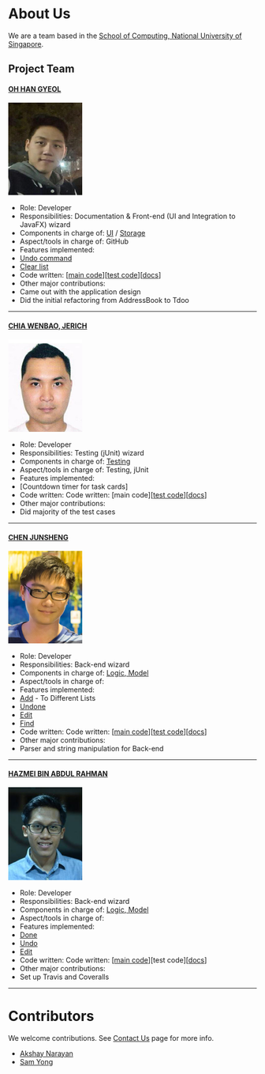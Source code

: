 # About Us

We are a team based in the [School of Computing, National University of Singapore](http://www.comp.nus.edu.sg).
<!-- @@author A0139920A -->
## Project Team

#### [OH HAN GYEOL](https://github.com/Leook0209)
<img src="images/han.jpg" width="150"><br>
* Role: Developer <br>
* Responsibilities: Documentation & Front-end (UI and Integration to JavaFX) wizard
* Components in charge of: [UI](DeveloperGuide.md#ui-component) / [Storage](DeveloperGuide.md#storage-component)
* Aspect/tools in charge of: GitHub
* Features implemented:  
 * [Undo command](UserGuide.md#undo)
 * [Clear list](UserGuide.md#clear)
* Code written: [[main code](main/A0144061U.md)][[test code](test/A0144061U.md)][[docs](docs/A0144061U.md)]
* Other major contributions:
 * Came out with the application design
 * Did the initial refactoring from AddressBook to Tdoo

-----

#### [CHIA WENBAO, JERICH](https://github.com/JerichChia) <br>
<img src="images/jerich.jpg" width="150"><br>
* Role: Developer <br>
* Responsibilities: Testing (jUnit) wizard
* Components in charge of: [Testing](DeveloperGuide.md#testing)
* Aspect/tools in charge of: Testing, jUnit
* Features implemented:  
 * [Countdown timer for task cards]
* Code written: Code written: [main code][[test code](test/A0132157M.md)][[docs](docs/A0132157M.md)]
* Other major contributions:
 * Did majority of the test cases


-----

#### [CHEN JUNSHENG](https://github.com/jsfr0st)
<img src="images/junsheng.jpg" width="150"><br>
* Role: Developer <br>
* Responsibilities: Back-end wizard
* Components in charge of: [Logic](DeveloperGuide.md#logic-component),[ Model](DeveloperGuide.md#model-component)
* Aspect/tools in charge of:
* Features implemented:  
 * [Add]() - To Different Lists
 * [Undone](UserGuide.md#undone)
 * [Edit](UserGuide.md#edit)
 * [Find](UserGuide.md#find)
* Code written: Code written: [[main code](main/A0139923X.md)][[test code](test/A0139923X.md)][[docs](docs/A0139923X.md)]
* Other major contributions:
 * Parser and string manipulation for Back-end


-----

#### [HAZMEI BIN ABDUL RAHMAN](https://github.com/hazmei)
<img src="images/hazmei.jpg" width="150"><br>
* Role: Developer <br>
* Responsibilities: Back-end wizard
* Components in charge of: [Logic](DeveloperGuide.md#logic-component),[ Model](DeveloperGuide.md#model-component)
* Aspect/tools in charge of:
* Features implemented:  
 * [Done](UserGuide.md#done)
 * [Undo](UserGuide.md#undo)
 * [Edit](UserGuide.md#edit)
* Code written: Code written: [[main code](main/A0139920A.md)][test code][[docs](docs/A0139920A.md)]
* Other major contributions:
 * Set up Travis and Coveralls


-----

# Contributors

We welcome contributions. See [Contact Us](ContactUs.md) page for more info.

* [Akshay Narayan](https://github.com/se-edu/addressbook-level4/pulls?q=is%3Apr+author%3Aokkhoy)
* [Sam Yong](https://github.com/se-edu/addressbook-level4/pulls?q=is%3Apr+author%3Amauris)

